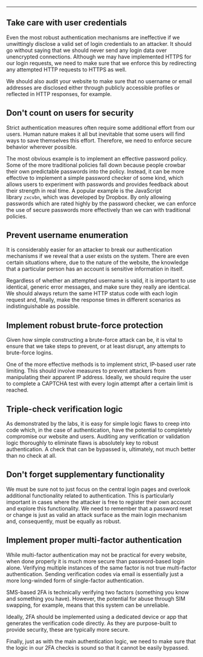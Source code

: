 
---

## Take care with user credentials


Even the most robust authentication mechanisms are ineffective if we unwittingly disclose a valid set of login credentials to an attacker. It should go without saying that we should never send any login data over unencrypted connections. Although we may have implemented HTTPS for our login requests, we need to make sure that we enforce this by redirecting any attempted HTTP requests to HTTPS as well.

We should also audit your website to make sure that no username or email addresses are disclosed either through publicly accessible profiles or reflected in HTTP responses, for example.

## Don't count on users for security

Strict authentication measures often require some additional effort from our users. Human nature makes it all but inevitable that some users will find ways to save themselves this effort. Therefore, we need to enforce secure behavior wherever possible.

The most obvious example is to implement an effective password policy. Some of the more traditional policies fall down because people crowbar their own predictable passwords into the policy. Instead, it can be more effective to implement a simple password checker of some kind, which allows users to experiment with passwords and provides feedback about their strength in real time. A popular example is the JavaScript library `zxcvbn`, which was developed by Dropbox. By only allowing passwords which are rated highly by the password checker, we can enforce the use of secure passwords more effectively than we can with traditional policies.

## Prevent username enumeration

It is considerably easier for an attacker to break our authentication mechanisms if we reveal that a user exists on the system. There are even certain situations where, due to the nature of the website, the knowledge that a particular person has an account is sensitive information in itself.

Regardless of whether an attempted username is valid, it is important to use identical, generic error messages, and make sure they really are identical. We should always return the same HTTP status code with each login request and, finally, make the response times in different scenarios as indistinguishable as possible.

## Implement robust brute-force protection

Given how simple constructing a brute-force attack can be, it is vital to ensure that we take steps to prevent, or at least disrupt, any attempts to brute-force logins.

One of the more effective methods is to implement strict, IP-based user rate limiting. This should involve measures to prevent attackers from manipulating their apparent IP address. Ideally, we should require the user to complete a CAPTCHA test with every login attempt after a certain limit is reached.

## Triple-check verification logic

As demonstrated by the labs, it is easy for simple logic flaws to creep into code which, in the case of authentication, have the potential to completely compromise our website and users. Auditing any verification or validation logic thoroughly to eliminate flaws is absolutely key to robust authentication. A check that can be bypassed is, ultimately, not much better than no check at all.

## Don't forget supplementary functionality

We must be sure not to just focus on the central login pages and overlook additional functionality related to authentication. This is particularly important in cases where the attacker is free to register their own account and explore this functionality. We need to remember that a password reset or change is just as valid an attack surface as the main login mechanism and, consequently, must be equally as robust.

## Implement proper multi-factor authentication

While multi-factor authentication may not be practical for every website, when done properly it is much more secure than password-based login alone. Verifying multiple instances of the same factor is not true multi-factor authentication. Sending verification codes via email is essentially just a more long-winded form of single-factor authentication.

SMS-based 2FA is technically verifying two factors (something you know and something you have). However, the potential for abuse through SIM swapping, for example, means that this system can be unreliable.

Ideally, 2FA should be implemented using a dedicated device or app that generates the verification code directly. As they are purpose-built to provide security, these are typically more secure.

Finally, just as with the main authentication logic, we need to make sure that the logic in our 2FA checks is sound so that it cannot be easily bypassed.